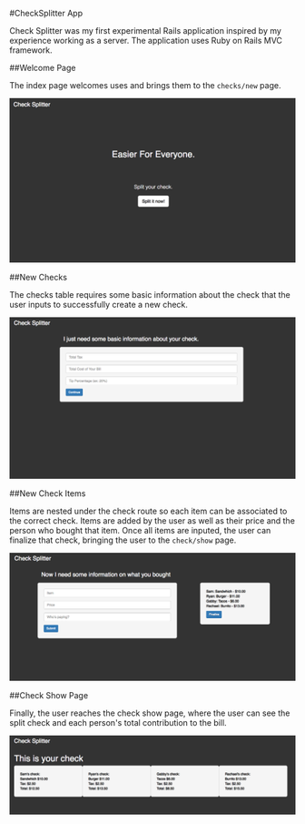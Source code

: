 #CheckSplitter App

Check Splitter was my first experimental Rails application inspired by my experience working as a server. The application uses Ruby on Rails MVC framework.

##Welcome Page

The index page welcomes uses and brings them to the `checks/new` page.

![alt tag](app/assets/images/splash_page.png)

##New Checks

The checks table requires some basic information about the check that the user inputs to successfully create a new check.

![alt tag](app/assets/images/new_check.png)

##New Check Items

Items are nested under the check route so each item can be associated to the correct check. Items are added by the user as well as their price and the person who bought that item. Once all items are inputed, the user can finalize that check, bringing the user to the `check/show` page.

![alt tag](app/assets/images/new_items.png)

##Check Show Page

Finally, the user reaches the check show page, where the user can see the split check and each person's total contribution to the bill.

![alt tag](app/assets/images/check_display.png)
